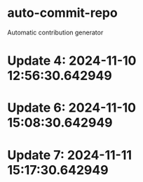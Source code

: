 # auto-commit-repo

Automatic contribution generator

# Update 4: 2024-11-10 12:56:30.642949

# Update 6: 2024-11-10 15:08:30.642949

# Update 7: 2024-11-11 15:17:30.642949
